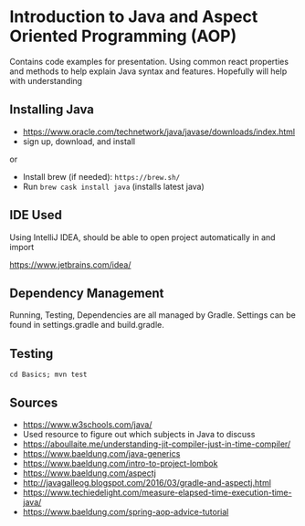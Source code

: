 # Introduction to Java and Aspect Oriented Programming (AOP)

Contains code examples for presentation. Using common react properties and methods
to help explain Java syntax and features. Hopefully will help with understanding

## Installing Java

- https://www.oracle.com/technetwork/java/javase/downloads/index.html
- sign up, download, and install

or

- Install brew (if needed): `https://brew.sh/`
- Run `brew cask install java` (installs latest java)

## IDE Used

Using IntelliJ IDEA, should be able to open project automatically in and import

https://www.jetbrains.com/idea/

## Dependency Management

Running, Testing, Dependencies are all managed by Gradle. Settings can be found
in settings.gradle and build.gradle.

## Testing

`cd Basics; mvn test`

## Sources

- https://www.w3schools.com/java/
- Used resource to figure out which subjects in Java to discuss
- https://aboullaite.me/understanding-jit-compiler-just-in-time-compiler/
- https://www.baeldung.com/java-generics
- https://www.baeldung.com/intro-to-project-lombok
- https://www.baeldung.com/aspectj
- http://javagalleog.blogspot.com/2016/03/gradle-and-aspectj.html
- https://www.techiedelight.com/measure-elapsed-time-execution-time-java/
- https://www.baeldung.com/spring-aop-advice-tutorial
